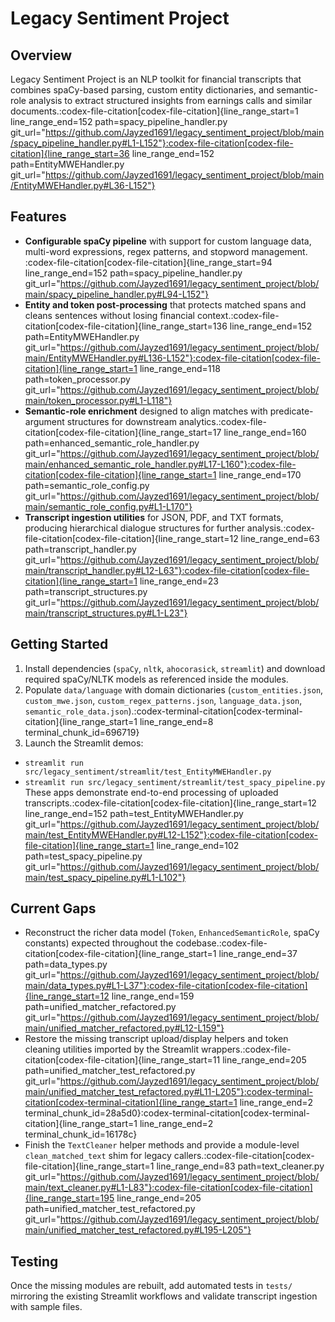 # Legacy Sentiment Project

## Overview
Legacy Sentiment Project is an NLP toolkit for financial transcripts that combines spaCy-based parsing, custom entity dictionaries, and semantic-role analysis to extract structured insights from earnings calls and similar documents.​:codex-file-citation[codex-file-citation]{line_range_start=1 line_range_end=152 path=spacy_pipeline_handler.py git_url="https://github.com/Jayzed1691/legacy_sentiment_project/blob/main/spacy_pipeline_handler.py#L1-L152"}​​:codex-file-citation[codex-file-citation]{line_range_start=36 line_range_end=152 path=EntityMWEHandler.py git_url="https://github.com/Jayzed1691/legacy_sentiment_project/blob/main/EntityMWEHandler.py#L36-L152"}

## Features
- **Configurable spaCy pipeline** with support for custom language data, multi-word expressions, regex patterns, and stopword management.​:codex-file-citation[codex-file-citation]{line_range_start=94 line_range_end=152 path=spacy_pipeline_handler.py git_url="https://github.com/Jayzed1691/legacy_sentiment_project/blob/main/spacy_pipeline_handler.py#L94-L152"}​
- **Entity and token post-processing** that protects matched spans and cleans sentences without losing financial context.​:codex-file-citation[codex-file-citation]{line_range_start=136 line_range_end=152 path=EntityMWEHandler.py git_url="https://github.com/Jayzed1691/legacy_sentiment_project/blob/main/EntityMWEHandler.py#L136-L152"}​​:codex-file-citation[codex-file-citation]{line_range_start=1 line_range_end=118 path=token_processor.py git_url="https://github.com/Jayzed1691/legacy_sentiment_project/blob/main/token_processor.py#L1-L118"}​
- **Semantic-role enrichment** designed to align matches with predicate-argument structures for downstream analytics.​:codex-file-citation[codex-file-citation]{line_range_start=17 line_range_end=160 path=enhanced_semantic_role_handler.py git_url="https://github.com/Jayzed1691/legacy_sentiment_project/blob/main/enhanced_semantic_role_handler.py#L17-L160"}​​:codex-file-citation[codex-file-citation]{line_range_start=1 line_range_end=170 path=semantic_role_config.py git_url="https://github.com/Jayzed1691/legacy_sentiment_project/blob/main/semantic_role_config.py#L1-L170"}​
- **Transcript ingestion utilities** for JSON, PDF, and TXT formats, producing hierarchical dialogue structures for further analysis.​:codex-file-citation[codex-file-citation]{line_range_start=12 line_range_end=63 path=transcript_handler.py git_url="https://github.com/Jayzed1691/legacy_sentiment_project/blob/main/transcript_handler.py#L12-L63"}​​:codex-file-citation[codex-file-citation]{line_range_start=1 line_range_end=23 path=transcript_structures.py git_url="https://github.com/Jayzed1691/legacy_sentiment_project/blob/main/transcript_structures.py#L1-L23"}​

## Getting Started
1. Install dependencies (`spaCy`, `nltk`, `ahocorasick`, `streamlit`) and download required spaCy/NLTK models as referenced inside the modules.
2. Populate `data/language` with domain dictionaries (`custom_entities.json`, `custom_mwe.json`, `custom_regex_patterns.json`, `language_data.json`, `semantic_role_data.json`).​:codex-terminal-citation[codex-terminal-citation]{line_range_start=1 line_range_end=8 terminal_chunk_id=696719}​
3. Launch the Streamlit demos:
- `streamlit run src/legacy_sentiment/streamlit/test_EntityMWEHandler.py`
- `streamlit run src/legacy_sentiment/streamlit/test_spacy_pipeline.py`  
These apps demonstrate end-to-end processing of uploaded transcripts.​:codex-file-citation[codex-file-citation]{line_range_start=12 line_range_end=152 path=test_EntityMWEHandler.py git_url="https://github.com/Jayzed1691/legacy_sentiment_project/blob/main/test_EntityMWEHandler.py#L12-L152"}​​:codex-file-citation[codex-file-citation]{line_range_start=1 line_range_end=102 path=test_spacy_pipeline.py git_url="https://github.com/Jayzed1691/legacy_sentiment_project/blob/main/test_spacy_pipeline.py#L1-L102"}​

## Current Gaps
- Reconstruct the richer data model (`Token`, `EnhancedSemanticRole`, spaCy constants) expected throughout the codebase.​:codex-file-citation[codex-file-citation]{line_range_start=1 line_range_end=37 path=data_types.py git_url="https://github.com/Jayzed1691/legacy_sentiment_project/blob/main/data_types.py#L1-L37"}​​:codex-file-citation[codex-file-citation]{line_range_start=12 line_range_end=159 path=unified_matcher_refactored.py git_url="https://github.com/Jayzed1691/legacy_sentiment_project/blob/main/unified_matcher_refactored.py#L12-L159"}​
- Restore the missing transcript upload/display helpers and token cleaning utilities imported by the Streamlit wrappers.​:codex-file-citation[codex-file-citation]{line_range_start=11 line_range_end=205 path=unified_matcher_test_refactored.py git_url="https://github.com/Jayzed1691/legacy_sentiment_project/blob/main/unified_matcher_test_refactored.py#L11-L205"}​​:codex-terminal-citation[codex-terminal-citation]{line_range_start=1 line_range_end=2 terminal_chunk_id=28a5d0}​​:codex-terminal-citation[codex-terminal-citation]{line_range_start=1 line_range_end=2 terminal_chunk_id=16178c}​
- Finish the `TextCleaner` helper methods and provide a module-level `clean_matched_text` shim for legacy callers.​:codex-file-citation[codex-file-citation]{line_range_start=1 line_range_end=83 path=text_cleaner.py git_url="https://github.com/Jayzed1691/legacy_sentiment_project/blob/main/text_cleaner.py#L1-L83"}​​:codex-file-citation[codex-file-citation]{line_range_start=195 line_range_end=205 path=unified_matcher_test_refactored.py git_url="https://github.com/Jayzed1691/legacy_sentiment_project/blob/main/unified_matcher_test_refactored.py#L195-L205"}​

## Testing
Once the missing modules are rebuilt, add automated tests in `tests/` mirroring the existing Streamlit workflows and validate transcript ingestion with sample files.